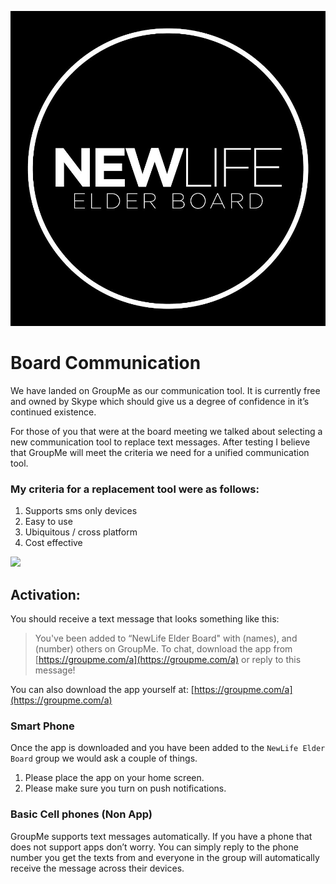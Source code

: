 ![](https://github.com/joshj/groupme-setup/raw/master/IMG_7712.JPG)

# Board Communication

We have landed on GroupMe as our communication tool. It is currently free and owned by Skype which should give us a degree of confidence in it’s continued existence. 

For those of you that were at the board meeting we talked about selecting a new communication tool to replace text messages. After testing I believe that GroupMe will meet the criteria we need for a unified communication tool. 

### My criteria for a replacement tool were as follows:
1. Supports sms only devices
2. Easy to use
3. Ubiquitous / cross platform
4. Cost effective

![](https://d3sq5bmi4w5uj1.cloudfront.net/images/brochure/logo.png?1498584903)

## Activation:

You should receive a text message that looks something like this:

> You've been added to “NewLife Elder Board" with (names), and (number) others on GroupMe. To chat, download the app from [https://groupme.com/a](https://groupme.com/a) or reply to this message!

You can also download the app yourself at: [https://groupme.com/a](https://groupme.com/a)

### Smart Phone

Once the app is downloaded and you have been added to the `NewLife Elder Board` group we would ask a couple of things. 

1. Please place the app on your home screen.
2. Please make sure you turn on push notifications.

### Basic Cell phones (Non App)

GroupMe supports text messages automatically. If you have a phone that does not support apps don’t worry. You can simply reply to the phone number you get the texts from and everyone in the group will automatically receive the message across their devices.


